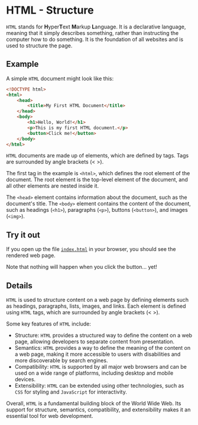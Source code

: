 # HTML - Structure

`HTML` stands for **H**yper**T**ext **M**arkup **L**anguage.
It is a declarative language, meaning that it simply describes something, rather than instructing the computer how to do something.
It is the foundation of all websites and is used to structure the page.

## Example

A simple `HTML` document might look like this:

```html
<!DOCTYPE html>
<html>
    <head>
        <title>My First HTML Document</title>
    </head>
    <body>
        <h1>Hello, World!</h1>
        <p>This is my first HTML document.</p>
        <button>Click me!</button>
    </body>
</html>
```

`HTML` documents are made up of elements, which are defined by tags.
Tags are surrounded by angle brackets (< >).

The first tag in the example is `<html>`, which defines the root element of the document.
The root element is the top-level element of the document, and all other elements are nested inside it.

The `<head>` element contains information about the document, such as the document's title.
The `<body>` element contains the content of the document, such as headings (`<h1>`), paragraphs (`<p>`), buttons (`<button>`), and images (`<img>`).

## Try it out

If you open up the file [`index.html`](./index.html) in your browser, you should see the rendered web page.

Note that nothing will happen when you click the button... yet!

## Details

`HTML` is used to structure content on a web page by defining elements such as headings, paragraphs, lists, images, and links. Each element is defined using `HTML` tags, which are surrounded by angle brackets (< >).

Some key features of `HTML` include:

-   Structure: `HTML` provides a structured way to define the content on a web page, allowing developers to separate content from presentation.
-   Semantics: `HTML` provides a way to define the meaning of the content on a web page, making it more accessible to users with disabilities and more discoverable by search engines.
-   Compatibility: `HTML` is supported by all major web browsers and can be used on a wide range of platforms, including desktop and mobile devices.
-   Extensibility: `HTML` can be extended using other technologies, such as `CSS` for styling and `JavaScript` for interactivity.

Overall, `HTML` is a fundamental building block of the World Wide Web.
Its support for structure, semantics, compatibility, and extensibility makes it an essential tool for web development.
